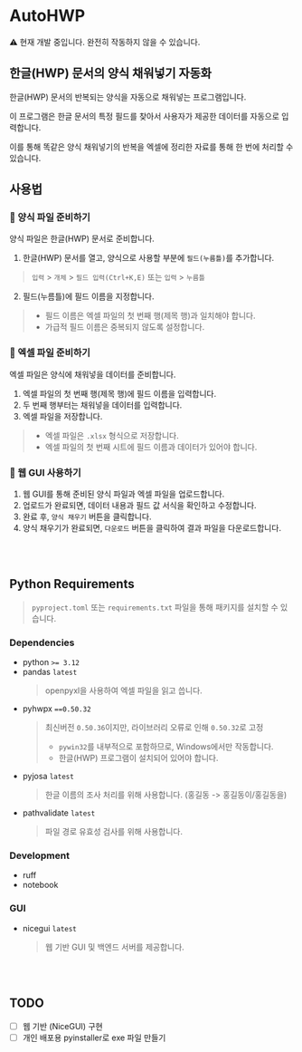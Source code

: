 # AutoHWP

:warning: 현재 개발 중입니다. 완전히 작동하지 않을 수 있습니다.

## 한글(HWP) 문서의 양식 채워넣기 자동화

한글(HWP) 문서의 반복되는 양식을 자동으로 채워넣는 프로그램입니다.

이 프로그램은 한글 문서의 특정 필드를 찾아서 사용자가 제공한 데이터를 자동으로 입력합니다.

이를 통해 똑같은 양식 채워넣기의 반복을 엑셀에 정리한 자료를 통해 한 번에 처리할 수 있습니다.

## 사용법

### :blue_book: 양식 파일 준비하기

양식 파일은 한글(HWP) 문서로 준비합니다.

1. 한글(HWP) 문서를 열고, 양식으로 사용할 부분에 `필드(누름틀)`를 추가합니다.
  > `입력` > `개체` > `필드 입력(Ctrl+K,E)` 또는 `입력` > `누름틀`
2. 필드(누름틀)에 필드 이름을 지정합니다.
  > - 필드 이름은 엑셀 파일의 첫 번째 행(제목 행)과 일치해야 합니다.
  > - 가급적 필드 이름은 중복되지 않도록 설정합니다.

### :green_book: 엑셀 파일 준비하기

엑셀 파일은 양식에 채워넣을 데이터를 준비합니다.
1. 엑셀 파일의 첫 번째 행(제목 행)에 필드 이름을 입력합니다.
2. 두 번째 행부터는 채워넣을 데이터를 입력합니다.
3. 엑셀 파일을 저장합니다.
  > - 엑셀 파일은 `.xlsx` 형식으로 저장합니다.
  > - 엑셀 파일의 첫 번째 시트에 필드 이름과 데이터가 있어야 합니다.

### :gem: 웹 GUI 사용하기

1. 웹 GUI를 통해 준비된 양식 파일과 엑셀 파일을 업로드합니다.
2. 업로드가 완료되면, 데이터 내용과 필드 값 서식을 확인하고 수정합니다.
3. 완료 후, `양식 채우기` 버튼을 클릭합니다.
4. 양식 채우기가 완료되면, `다운로드` 버튼을 클릭하여 결과 파일을 다운로드합니다.

<br/><br/>

## Python Requirements

> `pyproject.toml` 또는 `requirements.txt` 파일을 통해 패키지를 설치할 수 있습니다.

### Dependencies

- python `>= 3.12`
- pandas `latest`
  > openpyxl을 사용하여 엑셀 파일을 읽고 씁니다.
- pyhwpx `==0.50.32`
  > 최신버전 `0.50.36`이지만, 라이브러리 오류로 인해 `0.50.32`로 고정  
  > - `pywin32`를 내부적으로 포함하므로, Windows에서만 작동합니다.
  > - 한글(HWP) 프로그램이 설치되어 있어야 합니다.
- pyjosa `latest`
  > 한글 이름의 조사 처리를 위해 사용합니다. (홍길동 -> 홍길동이/홍길동을)
- pathvalidate `latest`
  > 파일 경로 유효성 검사를 위해 사용합니다.

### Development

- ruff
- notebook

### GUI

- nicegui `latest`
  > 웹 기반 GUI 및 백엔드 서버를 제공합니다.

<br/><br/>

## TODO

- [ ] 웹 기반 (NiceGUI) 구현
- [ ] 개인 배포용 pyinstaller로 exe 파일 만들기
